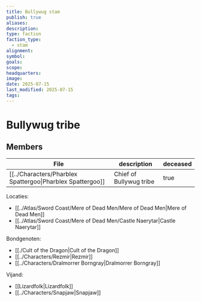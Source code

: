 ```yaml
---
title: Bullywug stam
publish: true
aliases: 
description: 
type: faction
faction_type:
  - stam
alignment: 
symbol: 
goals: 
scope: 
headquarters: 
image: 
date: 2025-07-15
last_modified: 2025-07-15
tags: 
---
```

# Bullywug tribe


## Members
| File                                                               | description             | deceased |
| ------------------------------------------------------------------ | ----------------------- | -------- |
| [[../Characters/Pharblex Spattergoo\|Pharblex Spattergoo]] | Chief of Bullywug tribe | true     |


Locaties:
- [[../Atlas/Sword Coast/Mere of Dead Men/Mere of Dead Men|Mere of Dead Men]]
- [[../Atlas/Sword Coast/Mere of Dead Men/Castle Naerytar|Castle Naerytar]]

Bondgenoten:
- [[./Cult of the Dragon|Cult of the Dragon]]
- [[../Characters/Rezmir|Rezmir]]
- [[../Characters/Dralmorrer Borngray|Dralmorrer Borngray]]

Vijand:
- [[Lizardfolk|Lizardfolk]]
- [[../Characters/Snapjaw|Snapjaw]]

